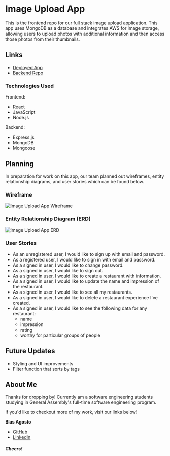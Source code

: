# Image Upload App

This is the frontend repo for our full stack image upload application. This app uses MongoDB as a database and integrates AWS for image storage, allowing users to upload photos with additional information and then access those photos from their thumbnails.

## Links 
- [Deployed App](https://glacial-atoll-96940.herokuapp.com/)
- [Backend Repo](https://github.com/BlasAgosto/restaurant-tracker-api)

### Technologies Used

Frontend:
- React
- JavaScript
- Node.js

Backend:
- Express.js
- MongoDB
- Mongoose

## Planning

In preparation for work on this app, our team planned out wireframes, entity relationship diagrams, and user stories which can be found below.

### Wireframe
![Image Upload App Wireframe](https://i.imgur.com/yaCjVyY.png "Image Upload App Wireframe")

### Entity Relationship Diagram (ERD)
![Image Upload App ERD](https://i.imgur.com/vlAC77B.png "Image Upload App ERD")

### User Stories
- As an unregistered user, I would like to sign up with email and password.
- As a registered user, I would like to sign in with email and password.
- As a signed in user, I would like to change password.
- As a signed in user, I would like to sign out.
- As a signed in user, I would like to create a restaurant with information.
- As a signed in user, I would like to update the name and impression of the restaurant.
- As a signed in user, I would like to see all my restaurants.
- As a signed in user, I would like to delete a restaurant experience I've created.
- As a signed in user, I would like to see the following data for any restaurant: 
  - name
  - impression
  - rating
  - worthy for particular groups of people

## Future Updates

- Styling and UI improvements
- Filter function that sorts by tags


## About Me

Thanks for dropping by! Currently am a software engineering students studying in General Assembly's full-time software engineering program. 

If you'd like to checkout more of my work, visit our links below!

**Blas Agosto**
- [GitHub](https://github.com/BlasAgosto)
- [LinkedIn](https://www.linkedin.com/in/blasagosto/)


#### *Cheers!*